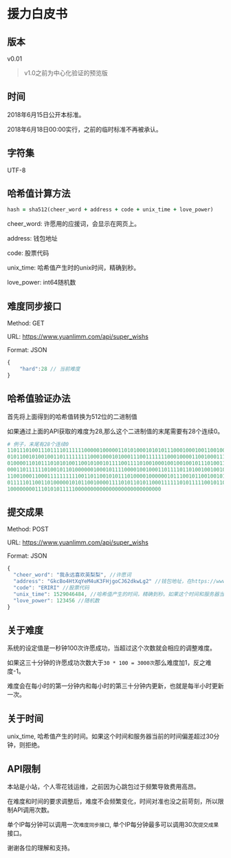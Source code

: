 # 援力白皮书

## 版本

v0.01

> v1.0之前为中心化验证的预览版

## 时间

2018年6月15日公开本标准。

2018年6月18日00:00实行，之前的临时标准不再被承认。

## 字符集

UTF-8

## 哈希值计算方法

```ruby
hash = sha512(cheer_word + address + code + unix_time + love_power)
```

cheer_word: 许愿用的应援词，会显示在网页上。

address: 钱包地址

code: 股票代码

unix_time: 哈希值产生时的unix时间，精确到秒。

love_power: int64随机数

## 难度同步接口

Method: GET

URL: https://www.yuanlimm.com/api/super_wishs

Format: JSON

```js
{
    "hard":28 // 当前难度
}
```

## 哈希值验证办法

首先将上面得到的哈希值转换为512位的二进制值

如果通过上面的API获取的难度为28,那么这个二进制值的末尾需要有28个连续0。

```ruby
# 例子，末尾有28个连续0
11011101001110111101111110000010000011010100010101011100010001001100100100000
01011001010010011011111111100010001010001110011111110001000011001000111001000
01000011010111010101001100101001011110011110100100010010010010111010011011100
00011011111101001011010000001000101111000010010001101111011010010010010100110
11001000110001111111111001101100101011101000010000001011100101100100101111100
01111101100110100000101011001000011110101101011000111111010111110010110001010
10000000011101010111110000000000000000000000000000
```

## 提交成果

Method: POST

URL: https://www.yuanlimm.com/api/super_wishs

Format: JSON

```js
{
  "cheer_word": "我永远喜欢英梨梨", //许愿词
  "address": "GkcBo4HtXqYeM4uK3FHjgoCJ62dkwLg2" //钱包地址，在https://www.yuanlimm.com/#/profile
  "code": "ERIRI" //股票代码
  "unix_time": 1529046484, //哈希值产生的时间，精确到秒。如果这个时间和服务器当前的时间偏差超过30分钟，则拒绝。
  "love_power": 123456 //随机数
}
```

## 关于难度

系统的设定值是一秒钟100次许愿成功，当超过这个次数就会相应的调整难度。

如果这三十分钟的许愿成功次数大于```30 * 100 = 3000次```那么难度加1，反之难度-1。

难度会在每小时的第一分钟内和每小时的第三十分钟内更新，也就是每半小时更新一次。

## 关于时间

unix_time, 哈希值产生的时间。如果这个时间和服务器当前的时间偏差超过30分钟，则拒绝。

## API限制

本站是小站，个人零花钱运维，之前因为心跳包过于频繁导致费用高昂。

在难度和时间的要求调整后，难度不会频繁变化，时间对准也没之前苛刻，所以限制API调用次数。

单个IP每分钟可以调用一次```难度同步接口```, 单个IP每分钟最多可以调用30次```提交成果```接口。

谢谢各位的理解和支持。
